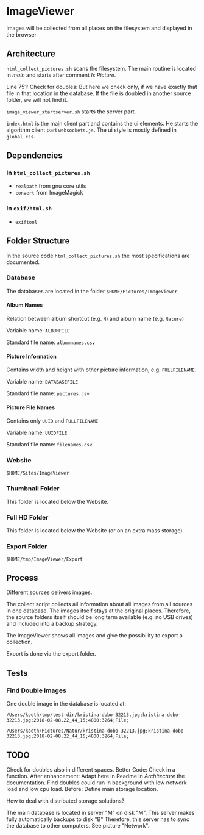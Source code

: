 # ImageViewer

Images will be collected from all places on the filesystem and displayed in the browser

## Architecture

`html_collect_pictures.sh` scans the filesystem. The main routine is located in
*main* and starts after comment *Is Picture*.

Line 751: Check for doubles: But here we check only, if we have exactly that file in that location in the database.
If the file is doubled in another source folder, we will not find it.

`image_viewer_startserver.sh` starts the server part.

`index.html` is the main client part and contains the ui elements. He starts the algorithm client part `websockets.js`.
The ui style is mostly defined in `global.css`.

## Dependencies

### In `html_collect_pictures.sh`

- `realpath` from gnu core utils
- `convert` from ImageMagick

### In `exif2html.sh`

- `exiftool`

## Folder Structure

In the source code `html_collect_pictures.sh` the most specifications are documented.

### Database

The databases are located in the folder `$HOME/Pictures/ImageViewer`.

#### Album Names

Relation between album shortcut (e.g. `N`) and album name (e.g. `Nature`)

Variable name: `ALBUMFILE`

Standard file name: `albumnames.csv`

#### Picture Information

Contains width and height with other picture information, e.g. `FULLFILENAME`.

Variable name: `DATABASEFILE`

Standard file name: `pictures.csv`

#### Picture File Names

Contains only `UUID` and `FULLFILENAME`

Variable name: `UUIDFILE`

Standard file name: `filenames.csv`

### Website

`$HOME/Sites/ImageViewer`

### Thumbnail Folder

This folder is located below the Website.

### Full HD Folder

This folder is located below the Website (or on an extra mass storage).

### Export Folder

`$HOME/tmp/ImageViewer/Export`

## Process

Different sources delivers images.

The collect script collects all information about all images from all sources in one database.
The images itself stays at the original places.
Therefore, the source folders itself should be long term available (e.g. no USB drives)
and included into a backup strategy.

The ImageViewer shows all images and give the possibility to export a collection.

Export is done via the export folder.

## Tests

### Find Double Images

One double image in the database is located at:

`/Users/koeth/tmp/test-dir/kristina-dobo-32213.jpg;kristina-dobo-32213.jpg;2018-02-08.22_44_15;4800;3264;File;`

`/Users/koeth/Pictures/Natur/kristina-dobo-32213.jpg;kristina-dobo-32213.jpg;2018-02-08.22_44_15;4800;3264;File;`

## TODO

Check for doubles also in different spaces.
Better Code: Check in a function.
After enhancement: Adapt here in Readme in *Architecture* the documentation.
Find doubles could run in background with low network load and low cpu load.
Before: Define main storage location.

How to deal with distributed storage solutions?

The main database is located in server "M" on disk "M".
This server makes fully automatically backups to disk "B"
Therefore, this server has to sync the database to other computers.
See picture "Network".
